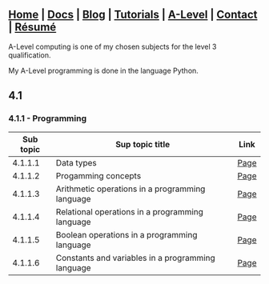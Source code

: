 ## [Home](http://libnexus.github.io/site) | [Docs](https://libnexus.github.io/site/docs) | [Blog](https://www.youtube.com/watch?v=dQw4w9WgXcQ) | [Tutorials](https://lib-nexus.github.io/site/tutorials) | [A-Level](https://lib-nexus.github.io/site/a-level) | [Contact](https://lib-nexus.github.io/site/contact) | [Résumé](https://lib-nexus.github.io/site/résumé)

A-Level computing is one of my chosen subjects for the level 3 qualification. 

My A-Level programming is done in the language Python.

## 4.1

### 4.1.1 - Programming

| Sub topic | Sup topic title | Link |
| --- | --- | --- |
| 4.1.1.1 | Data types | [Page](https://lib-nexus.github.io/site/a-level/computing/4.1/4.1.1/4.1.1.1) |
| 4.1.1.2 | Progamming concepts | [Page](https://lib-nexus.github.io/site/a-level/computing/4.1/4.1.1/4.1.1.2) |
| 4.1.1.3 | Arithmetic operations in a programming language | [Page](https://lib-nexus.github.io/site/a-level/computing/4.1/4.1.1/4.1.1.3) |
| 4.1.1.4 | Relational operations in a programming language | [Page](https://lib-nexus.github.io/site/a-level/computing/4.1/4.1.1/4.1.1.4) |
| 4.1.1.5 | Boolean operations in a programming language | [Page](https://lib-nexus.github.io/site/a-level/computing/4.1/4.1.1/4.1.1.5) |
| 4.1.1.6 | Constants and variables in a programming language | [Page](https://lib-nexus.github.io/site/a-level/computing/4.1/4.1.1/4.1.1.6) |